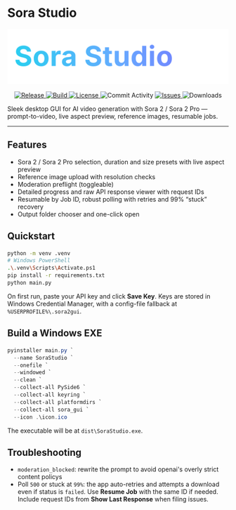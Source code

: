 # Sora Studio

<p align="center">
  <img alt="Sora Studio" src="./logo.svg" width="560">
</p>

<p align="center">
  <a href="https://github.com/Neoexm/Sora-Studio/releases">
    <img alt="Release" src="https://img.shields.io/github/v/release/Neoexm/Sora-Studio?sort=semver">
  </a>
  <a href="https://github.com/Neoexm/Sora-Studio/actions">
    <img alt="Build" src="https://img.shields.io/github/actions/workflow/status/Neoexm/Sora-Studio/ci.yml?branch=main">
  </a>
  <a href="https://github.com/Neoexm/Sora-Studio/blob/main/LICENSE">
    <img alt="License" src="https://img.shields.io/github/license/Neoexm/Sora-Studio">
  </a>
  <img alt="Commit Activity" src="https://img.shields.io/github/commit-activity/m/Neoexm/Sora-Studio">
  <a href="https://github.com/Neoexm/Sora-Studio/issues">
    <img alt="Issues" src="https://img.shields.io/github/issues/Neoexm/Sora-Studio">
  </a>
  <img alt="Downloads" src="https://img.shields.io/github/downloads/Neoexm/Sora-Studio/total">
</p>

Sleek desktop GUI for AI video generation with Sora 2 / Sora 2 Pro — prompt-to-video, live aspect preview, reference images, resumable jobs.

---

## Features
- Sora 2 / Sora 2 Pro selection, duration and size presets with live aspect preview  
- Reference image upload with resolution checks  
- Moderation preflight (toggleable)  
- Detailed progress and raw API response viewer with request IDs  
- Resumable by Job ID, robust polling with retries and 99% “stuck” recovery  
- Output folder chooser and one-click open  

## Quickstart

```bash
python -m venv .venv
# Windows PowerShell
.\.venv\Scripts\Activate.ps1
pip install -r requirements.txt
python main.py
````

On first run, paste your API key and click **Save Key**. Keys are stored in Windows Credential Manager, with a config-file fallback at `%USERPROFILE%\.sora2gui`.

## Build a Windows EXE

```powershell
pyinstaller main.py `
  --name SoraStudio `
  --onefile `
  --windowed `
  --clean `
  --collect-all PySide6 `
  --collect-all keyring `
  --collect-all platformdirs `
  --collect-all sora_gui `
  --icon .\icon.ico
```

The executable will be at `dist\SoraStudio.exe`.

## Troubleshooting

* `moderation_blocked`: rewrite the prompt to avoid openai's overly strict content policys
* Poll `500` or stuck at `99%`: the app auto-retries and attempts a download even if status is `failed`. Use **Resume Job** with the same ID if needed. Include request IDs from **Show Last Response** when filing issues.